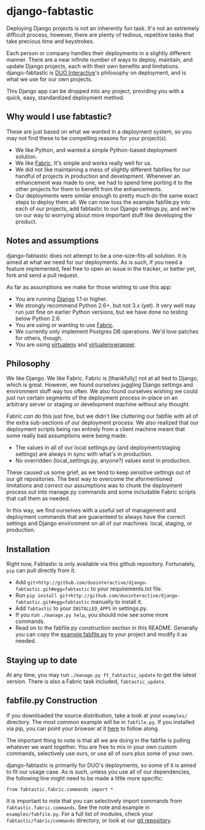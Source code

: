 # django-fabtastic

Deploying Django projects is not an inherently fun task. It's not an
extremely difficult process, however, there are plenty of tedious, repetitive 
tasks that take precious time and keystrokes.

Each person or company handles their deployments in a slightly different
manner. There are a near infinite number of ways to deploy, maintain, and
update Django projects, each with their own benefits and limitations.
django-fabtastic is [DUO Interactive](http://duointeractive.com)'s 
philosophy on deployment, and is what we use for our own projects. 

This Django app can be dropped into any project, providing you with a quick, 
easy, standardized deployment method.

## Why would I use fabtastic?

These are just based on what we wanted in a deployment system, so you may not
find these to be compelling reasons for your project(s).

* We like Python, and wanted a simple Python-based deployment solution.
* We like [Fabric](http://docs.fabfile.org/). It's simple and works really
  well for us.
* We did not like maintaining a mess of slightly different fabfiles for our
  handful of projects in production and development. Whenever an enhancement
  was made to one, we had to spend time porting it to the other projects for
  them to benefit from the enhancements.
* Our deployments were similar enough to pretty much do the same exact
  steps to deploy them all. We can now toss the example fabfile.py into each
  of our projects, add fabtastic to our Django settings.py, and we're on
  our way to worrying about more important stuff like developing the product.

## Notes and assumptions

django-fabtastic does not attempt to be a one-size-fits-all solution. It is
aimed at what we need for our deployments. As is such, if you need a feature
implemented, feel free to open an issue in the tracker, or better yet,
fork and send a pull request.

As far as assumptions we make for those wishing to use this app:

* You are running [Django](http://djangoproject.com) 1.1 or higher.
* We strongly recommend Python 2.6+, but not 3.x (yet). It very well may run
  just fine on earlier Python versions, but we have done no testing below
  Python 2.6.
* You are using or wanting to use [Fabric](http://fabfile.org).
* We currently only implement Postgres DB operations. We'd love patches for
  others, though.
* You are using [virtualenv](http://pypi.python.org/pypi/virtualenv) and 
  [virtualenvwrapper](http://pypi.python.org/pypi/virtualenvwrapper).
  
## Philosophy

We like Django. We like Fabric. Fabric is [thankfully] not at all tied to
Django, which is great. However, we found ourselves juggling Django
settings and environment stuff way too often. We also found ourselves wishing
we could just run certain segments of the deployment process in-place on
an arbitrary server or staging or development machine without any thought.

Fabric *can* do this just fine, but we didn't like cluttering our
fabfile with all of the extra sub-sections of our deployment process. We also
realized that our deployment scripts being ran entirely from a client machine
meant that some really bad assumptions were being made:

* The values in all of our local settings.py (and deployment/staging settings)
  are always in sync with what's in production.
* No overridden (local_settings.py, anyone?) values exist in production.

These caused us some grief, as we tend to keep sensitive settings out of our
git repositories. The best way to overcome the aformentioned limitations and
correct our assumptions was to chunk the deployment process out into
manage.py commands and some includable Fabric scripts that call them as needed.

In this way, we find ourselves with a useful set of management and deployment
commands that are guaranteed to always have the correct settings and
Django environment on all of our machines: local, staging, or production.

## Installation

Right now, Fabtastic is only available via this github repository. Fortunately,
`pip` can pull directly from it.

* Add `git+http://github.com/duointeractive/django-fabtastic.git#egg=fabtastic`
  to your requirements.txt file.
* Run `pip install git+http://github.com/duointeractive/django-fabtastic.git#egg=fabtastic`
  manually to install it.
* Add `fabtastic` to your `INSTALLED_APPS` in settings.py.
* If you run `./manage.py help`, you should now see some more commands.
* Read on to the fabfile.py construction section in this README. Generally you
  can copy the [example fabfile.py](http://github.com/duointeractive/django-fabtastic/blob/master/examples/fabfile.py)
  to your project and modify it as needed.

## Staying up to date

At any time, you may run `./manage.py ft_fabtastic_update` to get the latest
version. There is also a Fabric task included, `fabtastic_update`.

## fabfile.py Construction

If you downloaded the source distribution, take a look at your `examples/`
directory. The most common example will be in `fabfile.py`. If you installed
via pip, you can point your browser at it 
[here](http://github.com/duointeractive/django-fabtastic/blob/master/examples/fabfile.py)
to follow along.

The important thing to note is that all we are doing in the fabfile is pulling
whatever we want together. You are free to mix in your own custom commands,
selectively use ours, or use all of ours plus some of your own.

django-fabtastic is primarily for DUO's deployments, so some of it is aimed to
fit our usage case. As is such, unless you use all of our dependencies, the
following line might need to be made a little more specific:

    from fabtastic.fabric.commands import *

It is important to note that you can selectively import commands from
`fabtastic.fabric.commands`. See the note and example in `examples/fabfile.py`.
For a full list of modules, check your `fabtastic/fabric/commands` directory,
or look at our [git repository](http://github.com/duointeractive/django-fabtastic/tree/master/fabtastic/fabric/commands/).